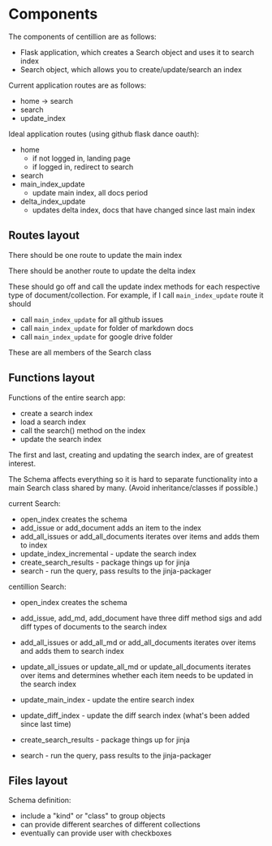 # Components

The components of centillion are as follows:
- Flask application, which creates a Search object and uses it to search index
- Search object, which allows you to create/update/search an index

Current application routes are as follows:

- home -> search
- search
- update_index

Ideal application routes (using github flask dance oauth):

- home
    - if not logged in, landing page
    - if logged in, redirect to search
- search
- main_index_update
    - update main index, all docs period
- delta_index_update
    - updates delta index, docs that have changed since last main index

## Routes layout

There should be one route to update the main index

There should be another route to update the delta index

These should go off and call the update index methods
for each respective type of document/collection.
For example, if I call `main_index_update` route it should

- call `main_index_update` for all github issues
- call `main_index_update` for folder of markdown docs
- call `main_index_update` for google drive folder

These are all members of the Search class

## Functions layout

Functions of the entire search app:
- create a search index
- load a search index
- call the search() method on the index
- update the search index

The first and last, creating and updating the search index,
are of greatest interest.

The Schema affects everything so it is hard to separate
functionality into a main Search class shared by many.
(Avoid inheritance/classes if possible.)

current Search:
- open_index creates the schema
- add_issue or add_document adds an item to the index
- add_all_issues or add_all_documents iterates over items and adds them to index
- update_index_incremental - update the search index
- create_search_results - package things up for jinja
- search - run the query, pass results to the jinja-packager


centillion Search:

- open_index creates the schema

- add_issue, add_md, add_document have three diff method sigs and add diff types
  of documents to the search index

- add_all_issues or add_all_md or add_all_documents iterates over items and adds
  them to search index

- update_all_issues or update_all_md or update_all_documents iterates over items
  and determines whether each item needs to be updated in the search index

- update_main_index - update the entire search index

- update_diff_index - update the diff search index (what's been added since last
  time)

- create_search_results - package things up for jinja

- search - run the query, pass results to the jinja-packager




## Files layout

Schema definition:
* include a "kind" or "class" to group objects
* can provide different searches of different collections
* eventually can provide user with checkboxes





